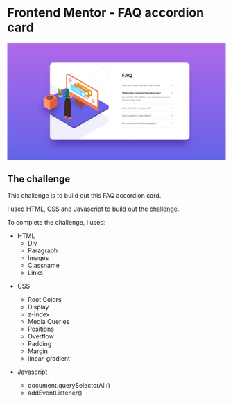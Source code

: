 # Frontend Mentor - FAQ accordion card

![Design preview for the FAQ accordion card coding challenge](./design/faq_accordion_card.jpg)

## The challenge

This challenge is to build out this FAQ accordion card.

I used HTML, CSS and Javascript to build out the challenge. 

To complete the challenge, I used:
* HTML
  * Div
  * Paragraph
  * Images
  * Classname
  * Links

- CSS
  - Root Colors
  - Display
  - z-index
  - Media Queries
  - Positions
  - Overflow
  - Padding
  - Margin
  - linear-gradient

- Javascript
  - document.querySelectorAll()
  - addEventListener()
